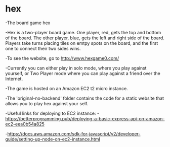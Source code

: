 # hex
-The board game hex

-Hex is a two-player board game. One player, red, gets the top and bottom of the board. The other player, blue, gets the left and right side of the board. 
Players take turns placing tiles on emtpy spots on the board, and the first one to connect their two sides wins. 

-To see the website, go to http://www.hexgame0.com/

-Currently you can either play in solo mode, where you play against yourself, or Two Player mode where you can play against a friend over the Internet.

-The game is hosted on an Amazon EC2 t2 micro instance.

-The 'original-no-backend' folder contains the code for a static website that allows you to play hex against your self. 

-Useful links for deploying to EC2 instance: 
  -https://betterprogramming.pub/deploying-a-basic-express-api-on-amazon-ec2-eea0b54a825
  
  -https://docs.aws.amazon.com/sdk-for-javascript/v2/developer-guide/setting-up-node-on-ec2-instance.html 
